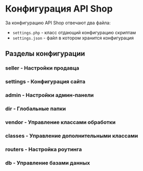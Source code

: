 # Конфигурация API Shop
За конфигурацию API Shop отвечают два файла:
- `settings.php` - класс отдающий конфигурацию скриптам
- `settings.json` - файл в котором хранится конфигурация
## Разделы конфигурации
### seller - Настройки продавца

### settings - Конфигурация сайта

### admin - Настройки админ-панели

### dir - Глобальные папки

### vendor - Управление классами обработки

### classes - Управление дополнительными классами

### routers - Настройка роутинга

### db - Управление базами данных
